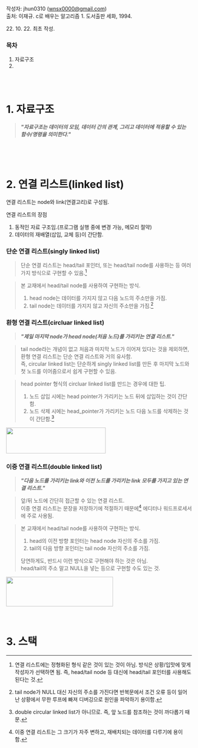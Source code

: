 작성자: jhun0310 (wnsx0000@gmail.com)<br>
출처: 이재규. c로 배우는 알고리즘 1. 도서출판 세화, 1994.

22\. 10\. 22\. 최초 작성.

### 목차
1. 자료구조
2.

<br>
<br>

# 1. 자료구조

> ***"자료구조는 데이터의 모임, 데이터 간의 관계, 그리고 데이터에 적용할 수 있는 함수/명령을 의미한다."***

<br>
<br>
<br>

# 2. 연결 리스트(linked list)

연결 리스트는 node와 link(연결고리)로 구성됨.

연결 리스트의 장점
1. 동적인 자료 구조임.(프로그램 실행 중에 변경 가능, 메모리 절약)
2. 데이터의 재배열(삽입, 교체 등)이 간단함.

### 단순 연결 리스트(singly linked list)

> 단순 연결 리스트는 head/tail 포인터, 또는 head/tail node를 사용하는 등 여러 가지 방식으로 구현할 수 있음.[^2-1]<br>

> 본 교재에서 head/tail node를 사용하여 구현하는 방식.
>   1. head node는 데이터를 가지지 않고 다음 노드의 주소만을 가짐.<br>
>   2. tail node는 데이터를 가지지 않고 자신의 주소만을 가짐.[^2-2]

### 환형 연결 리스트(circluar linked list)

> ***"제일 마지막 node가 head node(처음 노드)를 가리키는 연결 리스트."***

> tail node라는 개념이 없고 처음과 마지막 노드가 이어져 있다는 것을 제외하면, 환형 연결 리스트는 단순 연결 리스트와 거의 유사함.<br>
> 즉, circular linked list는 단순하게 singly linked list를 만든 후 마지막 노드와 첫 노드를 이어줌으로서 쉽게 구현할 수 있음.

> head pointer 형식의 circluar linked list를 만드는 경우에 대한 팁.
>   1. 노드 삽입 시에는 head pointer가 가리키는 노드 뒤에 삽입하는 것이 간단함.<br>
>   2. 노드 삭제 시에는 head_pointer가 가리키는 노드 다음 노드를 삭제하는 것이 간단함.[^2-3]

<img src="https://static.packt-cdn.com/products/9781788623872/graphics/6879665f-8b34-4c46-a85f-2cdbaddc4e19.png" width="270" height="70" />

### 이중 연결 리스트(double linked list)

> ***"다음 노드를 가리키는 link와 이전 노드를 가리키는 link 모두를 가지고 있는 연결 리스트."***

> 앞/뒤 노드에 간단히 접근할 수 있는 연결 리스트.<br>
> 이중 연결 리스트는 문장을 저장하기에 적절하기 때문에[^2-4] 에디터나 워드프로세서에 주로 사용됨.

> 본 교재에서 head/tail node를 사용하여 구현하는 방식.<br>
>   1. head의 이전 방향 포인터는 head node 자신의 주소를 가짐.
>   2. tail의 다음 방향 포인터는 tail node 자신의 주소를 가짐.
>
> 당연하게도, 반드시 이런 방식으로 구현해야 하는 것은 아님.<br>
> head/tail의 주소 말고 NULL을 넣는 등으로 구현할 수도 있는 것.

<img src="https://th.bing.com/th/id/R.27a036b410f4b86886416a27136a4c76?rik=Z0V7dZkegNyyXA&riu=http%3a%2f%2fcfile26.uf.tistory.com%2fimage%2f234A964654605B1B331946&ehk=NzI6faB6ji9zAzv%2bltV974q7KS%2b%2byXm%2b1sIgyry5bUs%3d&risl=&pid=ImgRaw&r=0" width="290" height="80" />

<br>
<br>
<br>

# 3. 스택



[^2-1]: 연결 리스트에는 정형화된 형식 같은 것이 있는 것이 아님. 방식은 상황/입맛에 맞게 작성자가 선택하면 됨. 즉, head/tail node 등 대신에 head/tail 포인터를 사용해도 된다는 것.
[^2-2]: tail node가 NULL 대신 자신의 주소를 가진다면 반복문에서 조건 오류 등이 일어난 상황에서 무한 루프에 빠져 디버깅으로 원인을 파악하기 용이함.
[^2-3]: double circular linked list가 아니므로. 즉, 앞 노드를 참조하는 것이 까다롭기 때문.
[^2-4]: 이중 연결 리스트는 그 크기가 자주 변하고, 재배치되는 데이터를 다루기에 용이함.